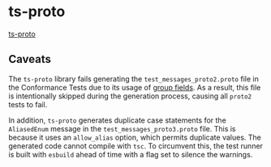 # ts-proto

[ts-proto](https://github.com/stephenh/ts-proto)

## Caveats

The `ts-proto` library fails generating the `test_messages_proto2.proto` file in the Conformance Tests due to its
usage of [group fields](https://protobuf.dev/reference/protobuf/proto2-spec/#group_field).  As a result, this file is
intentionally skipped during the generation process, causing all `proto2` tests to fail.
  
In addition, `ts-proto` generates duplicate case statements for the `AliasedEnum` message in the
`test_messages_proto3.proto` file. This is because it uses an `allow_alias` option, which permits duplicate values.
The generated code cannot compile with `tsc`. To circumvent this, the test runner is built with `esbuild` ahead of 
time with a flag set to silence the warnings.
